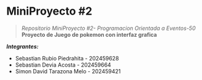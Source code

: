 # MiniProyecto #2

>*Repositorio MiniProyecto #2- Programacion Orientada a Eventos-50*
**Proyecto de Juego de pokemon con interfaz grafica**

***Integrantes:***

 - Sebastian Rubio Piedrahita - 202459628
 - Sebastian Devia Acosta - 202459664
- Simon David Tarazona Melo - 202459421
